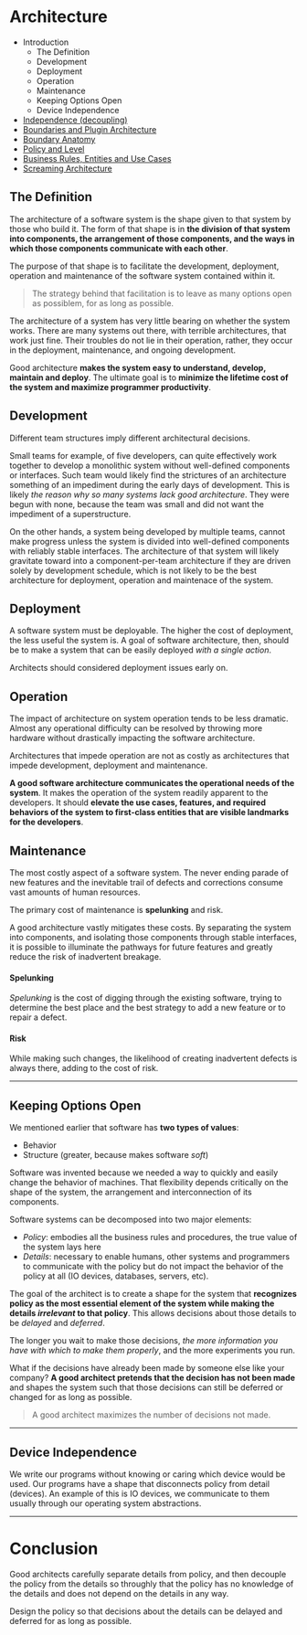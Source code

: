 # Architecture

* Introduction
    * The Definition
    * Development
    * Deployment
    * Operation
    * Maintenance
    * Keeping Options Open
    * Device Independence
* [Independence (decoupling)](./independence/README.md)
* [Boundaries and Plugin Architecture](./boundaries/README.md)
* [Boundary Anatomy](./boundary-anatomy/README.md)
* [Policy and Level](./policy-level/README.md)
* [Business Rules, Entities and Use Cases](./business-rules/README.md)
* [Screaming Architecture](./screaming-architecture/README.md)

## The Definition

The architecture of a software system is the shape given to that system by those who build it. The form of that shape is in __the division of that system into components, the arrangement of those components, and the ways in which those components communicate with each other__.

The purpose of that shape is to facilitate the development, deployment, operation and maintenance of the software system contained within it.

> The strategy behind that facilitation is to leave as many options open as possiblem, for as long as possible.

The architecture of a system has very little bearing on whether the system works. There are many systems out there, with terrible architectures, that work just fine. Their troubles do not lie in their operation, rather, they occur in the deployment, maintenance, and ongoing development.

Good architecture __makes the system easy to understand, develop, maintain and deploy__. The ultimate goal is to __minimize the lifetime cost of the system and maximize programmer productivity__.

## Development

Different team structures imply different architectural decisions.

Small teams for example, of five developers, can quite effectively work together to develop a monolithic system without well-defined components or interfaces. Such team would likely find the strictures of an architecture something of an impediment during the early days of development. This is likely _the reason why so many systems lack good architecture_. They were begun with none, because the team was small and did not want the impediment of a superstructure.

On the other hands, a system being developed by multiple teams, cannot make progress unless the system is divided into well-defined components with reliably stable interfaces. The architecture of that system will likely gravitate toward into a component-per-team architecture if they are driven solely by development schedule, which is not likely to be the best architecture for deployment, operation and maintenace of the system.

## Deployment

A software system must be deployable. The higher the cost of deployment, the less useful the system is. A goal of software architecture, then, should be to make a system that can be easily deployed _with a single action_.

Architects should considered deployment issues early on.

## Operation

The impact of architecture on system operation tends to be less dramatic. Almost any operational difficulty can be resolved by throwing more hardware without drastically impacting the software architecture.

Architectures that impede operation are not as costly as architectures that impede development, deployment and maintenance. 

__A good software architecture communicates the operational needs of the system__. It makes the operation of the system readily apparent to the developers. It should __elevate the use cases, features, and required behaviors of the system to first-class entities that are visible landmarks for the developers__.

## Maintenance

The most costly aspect of a software system. The never ending parade of new features and the inevitable trail of defects and corrections consume vast amounts of human resources.

The primary cost of maintenance is __spelunking__ and risk.

A good architecture vastly mitigates these costs. By separating the system into components, and isolating those components through stable interfaces, it is possible to illuminate the pathways for future features and greatly reduce the risk of inadvertent breakage.

#### Spelunking

_Spelunking_ is the cost of digging through the existing software, trying to determine the best place and the best strategy to add a new feature or to repair a defect.

#### Risk

While making such changes, the likelihood of creating inadvertent defects is always there, adding to the cost of risk.

---

## Keeping Options Open

We mentioned earlier that software has __two types of values__:

* Behavior
* Structure (greater, because makes software _soft_)

Software was invented because we needed a way to quickly and easily change the behavior of machines. That flexibility depends critically on the shape of the system, the arrangement and interconnection of its components.

Software systems can be decomposed into two major elements:
* _Policy_: embodies all the business rules and procedures, the true value of the system lays here
* _Details_: necessary to enable humans, other systems and programmers to communicate with the policy but do not impact the behavior of the policy at all (IO devices, databases, servers, etc).

The goal of the architect is to create a shape for the system that __recognizes policy as the most essential element of the system while making the details _irrelevant_ to that policy__. This allows decisions about those details to be _delayed_ and _deferred_.

The longer you wait to make those decisions, _the more information you have with which to make them properly_, and the more experiments you run.

What if the decisions have already been made by someone else like your company? __A good architect pretends that the decision has not been made__ and shapes the system such that those decisions can still be deferred or changed for as long as possible.

> A good architect maximizes the number of decisions not made.

---

## Device Independence

We write our programs without knowing or caring which device would be used. Our programs have a shape that disconnects policy from detail (devices). An example of this is IO devices, we communicate to them usually through our operating system abstractions.

---

# Conclusion

Good architects carefully separate details from policy, and then decouple the policy from the details so throughly that the policy has no knowledge of the details and does not depend on the details in any way.

Design the policy so that decisions about the details can be delayed and deferred for as long as possible.